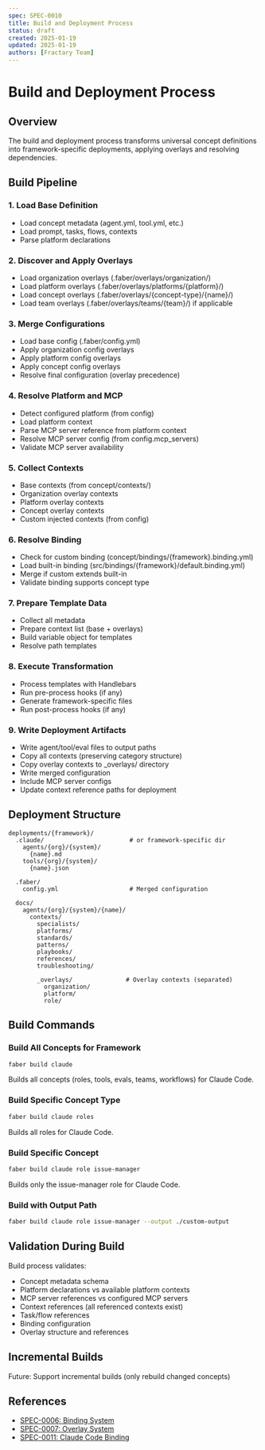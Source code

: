 ```yaml
---
spec: SPEC-0010
title: Build and Deployment Process
status: draft
created: 2025-01-19
updated: 2025-01-19
authors: [Fractary Team]
---
```


# Build and Deployment Process

## Overview

The build and deployment process transforms universal concept definitions into framework-specific deployments, applying overlays and resolving dependencies.

## Build Pipeline

### 1. Load Base Definition

- Load concept metadata (agent.yml, tool.yml, etc.)
- Load prompt, tasks, flows, contexts
- Parse platform declarations

### 2. Discover and Apply Overlays

- Load organization overlays (.faber/overlays/organization/)
- Load platform overlays (.faber/overlays/platforms/{platform}/)
- Load concept overlays (.faber/overlays/{concept-type}/{name}/)
- Load team overlays (.faber/overlays/teams/{team}/) if applicable

### 3. Merge Configurations

- Load base config (.faber/config.yml)
- Apply organization config overlays
- Apply platform config overlays
- Apply concept config overlays
- Resolve final configuration (overlay precedence)

### 4. Resolve Platform and MCP

- Detect configured platform (from config)
- Load platform context
- Parse MCP server reference from platform context
- Resolve MCP server config (from config.mcp_servers)
- Validate MCP server availability

### 5. Collect Contexts

- Base contexts (from concept/contexts/)
- Organization overlay contexts
- Platform overlay contexts
- Concept overlay contexts
- Custom injected contexts (from config)

### 6. Resolve Binding

- Check for custom binding (concept/bindings/{framework}.binding.yml)
- Load built-in binding (src/bindings/{framework}/default.binding.yml)
- Merge if custom extends built-in
- Validate binding supports concept type

### 7. Prepare Template Data

- Collect all metadata
- Prepare context list (base + overlays)
- Build variable object for templates
- Resolve path templates

### 8. Execute Transformation

- Process templates with Handlebars
- Run pre-process hooks (if any)
- Generate framework-specific files
- Run post-process hooks (if any)

### 9. Write Deployment Artifacts

- Write agent/tool/eval files to output paths
- Copy all contexts (preserving category structure)
- Copy overlay contexts to _overlays/ directory
- Write merged configuration
- Include MCP server configs
- Update context reference paths for deployment

## Deployment Structure

```
deployments/{framework}/
  .claude/                        # or framework-specific dir
    agents/{org}/{system}/
      {name}.md
    tools/{org}/{system}/
      {name}.json

  .faber/
    config.yml                    # Merged configuration

  docs/
    agents/{org}/{system}/{name}/
      contexts/
        specialists/
        platforms/
        standards/
        patterns/
        playbooks/
        references/
        troubleshooting/

        _overlays/               # Overlay contexts (separated)
          organization/
          platform/
          role/
```

## Build Commands

### Build All Concepts for Framework

```bash
faber build claude
```

Builds all concepts (roles, tools, evals, teams, workflows) for Claude Code.

### Build Specific Concept Type

```bash
faber build claude roles
```

Builds all roles for Claude Code.

### Build Specific Concept

```bash
faber build claude role issue-manager
```

Builds only the issue-manager role for Claude Code.

### Build with Output Path

```bash
faber build claude role issue-manager --output ./custom-output
```

## Validation During Build

Build process validates:
- Concept metadata schema
- Platform declarations vs available platform contexts
- MCP server references vs configured MCP servers
- Context references (all referenced contexts exist)
- Task/flow references
- Binding configuration
- Overlay structure and references

## Incremental Builds

Future: Support incremental builds (only rebuild changed concepts)

## References

- [SPEC-0006: Binding System](./SPEC-0006-binding-system.md)
- [SPEC-0007: Overlay System](./SPEC-0007-overlay-system.md)
- [SPEC-0011: Claude Code Binding](./SPEC-0011-claude-code-binding.md)
